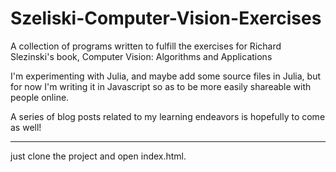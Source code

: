 Szeliski-Computer-Vision-Exercises
===================================

A collection of programs written to fulfill the exercises for Richard Slezinski's book, Computer Vision: Algorithms and Applications

I'm experimenting with Julia, and maybe add some source files in Julia, but for now I'm writing it in Javascript so as to be more easily shareable with people online.

A series of blog posts related to my learning endeavors is hopefully to come as well!


----

just clone the project and open index.html.
